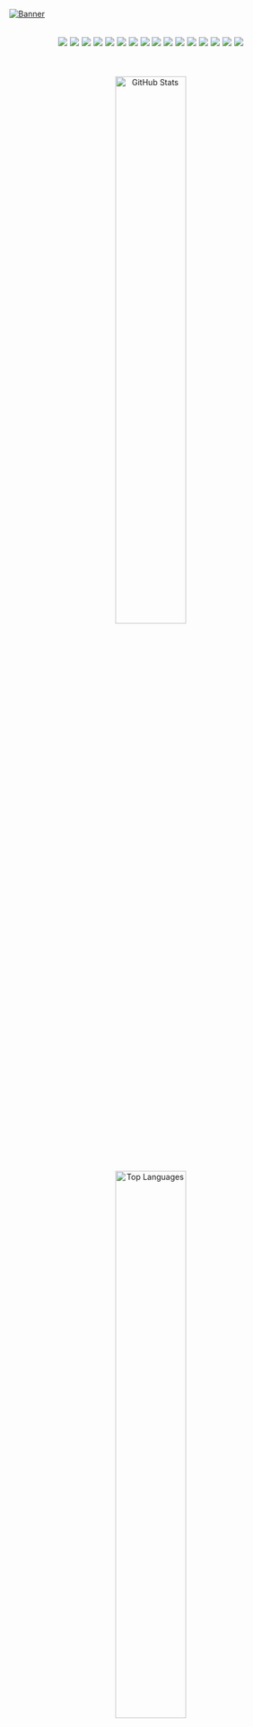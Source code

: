 [<img src="https://imgur.com/HOfHpNq.png" alt="Banner"/>](https://lakshb.me)

<h2 align="center">


<img src ="https://img.shields.io/badge/Next.js-000000.svg?style=for-the-badge&logo=nextdotjs&logoColor=white">
<img src ="https://img.shields.io/badge/React-61DAFB.svg?style=for-the-badge&logo=React&logoColor=black">
<img src ="https://img.shields.io/badge/Svelte-FF3E00.svg?style=for-the-badge&logo=Svelte&logoColor=white">
<img src ="https://img.shields.io/badge/p5.js-ED225D.svg?style=for-the-badge&logo=p5dotjs&logoColor=white">
<img src ="https://img.shields.io/badge/Tailwind%20CSS-06B6D4.svg?style=for-the-badge&logo=Tailwind-CSS&logoColor=white">
<img src ="https://img.shields.io/badge/Vite-646CFF.svg?style=for-the-badge&logo=Vite&logoColor=white">
<img src ="https://img.shields.io/badge/html5-%23E34F26.svg?style=for-the-badge&logo=html5&logoColor=white">
<img src ="https://img.shields.io/badge/CSS3-1572B6.svg?style=for-the-badge&logo=CSS3&logoColor=white">
<img src ="https://img.shields.io/badge/JavaScript-F7DF1E.svg?style=for-the-badge&logo=JavaScript&logoColor=black">
<img src ="https://img.shields.io/badge/MySQL-4479A1.svg?style=for-the-badge&logo=MySQL&logoColor=white">
<img src ="https://img.shields.io/badge/c-%2300599C.svg?style=for-the-badge&logo=c&logoColor=white">
<img src ="https://img.shields.io/badge/c++-%2300599C.svg?style=for-the-badge&logo=c%2B%2B&logoColor=white">
<img src ="https://img.shields.io/badge/Python-3776AB.svg?style=for-the-badge&logo=Python&logoColor=white">
<img src ="https://img.shields.io/badge/java-%23ED8B00.svg?style=for-the-badge&logo=openjdk&logoColor=white">
<img src ="https://img.shields.io/badge/Figma-F24E1E.svg?style=for-the-badge&logo=Figma&logoColor=white">
<img src ="https://img.shields.io/badge/Blender-F5792A.svg?style=for-the-badge&logo=Blender&logoColor=white">
</h2>

<br>

<p align="center">

<img src ="https://github-readme-stats.vercel.app/api?username=lakshaybhushan&show_icons=true&hide=prs,issues&rank_icon=github&bg_color=00000000&hide_border=true&text_color=C4DBE0&title_color=34E6F2&icon_color=34E6F2" alt="GitHub Stats" height="50%" width="auto">
<img src ="https://github-readme-stats.vercel.app/api/top-langs/?username=lakshaybhushan&size_weight=0.5&count_weight=0.5&layout=compact&bg_color=00000000&hide_border=true&text_color=C4DBE0&title_color=34E6F2&icon_color=34E6F2" alt="Top Languages" height="50%" width="auto">

</p>

